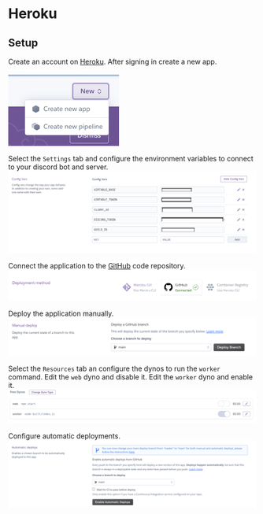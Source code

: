# Heroku

## Setup

Create an account on [Heroku](https://heroku.com).
After signing in create a new app.

![create app](./assets/createNewApp.png)

Select the `Settings` tab and configure the environment variables to connect to your discord bot and server.
![environment variables](./assets/environmentVariables.png)

Connect the application to the [GitHub](https://github.com) code repository.
![connect to github](./assets/connectToGitHub.png)

Deploy the application manually.
![manual deployment](./assets/manualDeployment.png)

Select the `Resources` tab an configure the dynos to run the `worker` command. Edit the `web` dyno and disable it. Edit the `worker` dyno and enable it.
![dyno configuration](./assets/configureDynos.png)

Configure automatic deployments.
![manual deployment](./assets/automaticDeployment.png)
